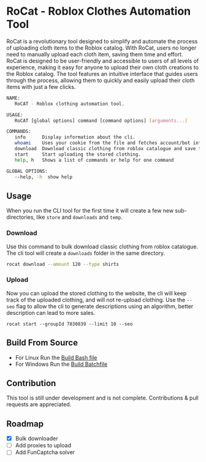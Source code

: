 # RoCat - **Ro**blox **C**lothes **A**utomation **T**ool

RoCat is a revolutionary tool designed to simplify and automate the process of uploading cloth items to the Roblox catalog. With RoCat, users no longer need to manually upload each cloth item, saving them time and effort. RoCat is designed to be user-friendly and accessible to users of all levels of experience, making it easy for anyone to upload their own cloth creations to the Roblox catalog. The tool features an intuitive interface that guides users through the process, allowing them to quickly and easily upload their cloth items with just a few clicks.

```bash
NAME:
   RoCAT - Roblox clothing automation tool.

USAGE:
   RoCAT [global options] command [command options] [arguments...]

COMMANDS:
   info      Display information about the cli.
   whoami    Uses your cookie from the file and fetches account/bot info.
   download  Download classic clothing from roblox catalogue and save them for later upload
   start     Start uploading the stored clothing.
   help, h   Shows a list of commands or help for one command

GLOBAL OPTIONS:
   --help, -h  show help
```

## Usage

When you run the CLI tool for the first time it will create a few new sub-directories, like `store` and `downloads` and `temp`.

### Download

Use this command to bulk download classic clothing from roblox catalogue. The cli tool will create a `downloads` folder in the same directory.

```sh
rocat download --amount 120 --type shirts
```

### Upload

Now you can upload the stored clothing to the website, the cli will keep track of the uploaded clothing, and will not re-upload clothing. Use the `--seo` flag to allow the cli to generate descriptions using an algorithm, better description can lead to more sales.

```
rocat start --groupId 7830839 --limit 10 --seo
```

## Build From Source

- For Linux Run the [Build Bash file](./build.sh)
- For Windows Run the [Build Batchfile](./build.cmd)

## Contribution

This tool is still under development and is not complete. Contributions & pull requests are appreciated.

## Roadmap

- [x] Bulk downloader
- [ ] Add proxies to upload
- [ ] Add FunCaptcha solver
